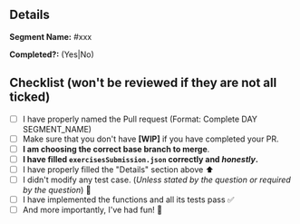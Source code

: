 ## Details
**Segment Name:** #xxx

**Completed?:** (Yes|No)

## Checklist (won't be reviewed if they are not all ticked)
- [ ] I have properly named the Pull request (Format: Complete DAY SEGMENT_NAME)
- [ ] Make sure that you don't have **[WIP]** if you have completed your PR.
- [ ] **I am choosing the correct base branch to merge**. 
- [ ] **I have filled `exercisesSubmission.json` correctly and *honestly*.**
- [ ] I have properly filled the "Details" section above  :arrow_up:
- [ ] I didn't modify any test case. (*Unless stated by the question or required by the question*)  :red_circle:
- [ ] I have implemented the functions and all its tests pass  :white_check_mark:
- [ ] And more importantly, I've had fun! :beer: